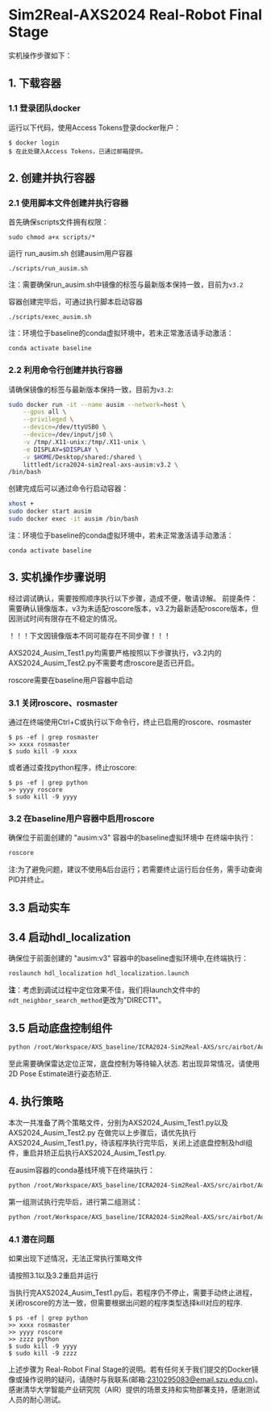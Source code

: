 # Sim2Real-AXS2024 Real-Robot Final Stage


实机操作步骤如下：


## 1. 下载容器
### 1.1 登录团队docker

运行以下代码，使用Access Tokens登录docker账户：
```
$ docker login
$ 在此处键入Access Tokens，已通过邮箱提供。
```

## 2. 创建并执行容器
### 2.1 使用脚本文件创建并执行容器
首先确保scripts文件拥有权限：
```
sudo chmod a+x scripts/*
```
运行 run_ausim.sh 创建ausim用户容器
```
./scripts/run_ausim.sh
```
注：需要确保run_ausim.sh中镜像的标签与最新版本保持一致，目前为`v3.2`

容器创建完毕后，可通过执行脚本启动容器
```
./scripts/exec_ausim.sh
```
注：环境位于baseline的conda虚拟环境中，若未正常激活请手动激活：
```
conda activate baseline
```

### 2.2 利用命令行创建并执行容器
请确保镜像的标签与最新版本保持一致，目前为`v3.2`:
```bash
sudo docker run -it --name ausim --network=host \
    --gpus all \
    --privileged \
    --device=/dev/ttyUSB0 \
    --device=/dev/input/js0 \
    -v /tmp/.X11-unix:/tmp/.X11-unix \
    -e DISPLAY=$DISPLAY \
    -v $HOME/Desktop/shared:/shared \
    littledt/icra2024-sim2real-axs-ausim:v3.2 \
/bin/bash
```
创建完成后可以通过命令行启动容器：
```bash
xhost +
sudo docker start ausim
sudo docker exec -it ausim /bin/bash
```
注：环境位于baseline的conda虚拟环境中，若未正常激活请手动激活：
```
conda activate baseline
```

## 3. 实机操作步骤说明
经过调试确认，需要按照顺序执行以下步骤，造成不便，敬请谅解。
前提条件：需要确认镜像版本，v3为未适配roscore版本，v3.2为最新适配roscore版本，但因测试时间有限存在不稳定的情况。

！！！下文因镜像版本不同可能存在不同步骤！！！ <br /> 

AXS2024_Ausim_Test1.py均需要严格按照以下步骤执行，v3.2内的AXS2024_Ausim_Test2.py不需要考虑roscore是否已开启。

roscore需要在baseline用户容器中启动

### 3.1 关闭roscore、rosmaster
通过在终端使用Ctrl+C或执行以下命令行，终止已启用的roscore、rosmaster

```
$ ps -ef | grep rosmaster
>> xxxx rosmaster
$ sudo kill -9 xxxx
```
或者通过查找python程序，终止roscore:
```
$ ps -ef | grep python
>> yyyy roscore
$ sudo kill -9 yyyy
```

### 3.2 在baseline用户容器中启用roscore
确保位于前面创建的 "ausim:v3" 容器中的baseline虚拟环境中
在终端中执行：
```bash
roscore
```
注:为了避免问题，建议不使用&后台运行；若需要终止运行后台任务，需手动查询PID并终止。


## 3.3 启动实车
## 3.4 启动hdl_localization

确保位于前面创建的 "ausim:v3" 容器中的baseline虚拟环境中,在终端执行：

```bash
roslaunch hdl_localization hdl_localization.launch
```

**注**：考虑到调试过程中定位效果不佳，我们将launch文件中的`ndt_neighbor_search_method`更改为"DIRECT1"。

## 3.5 启动底盘控制组件

```bash
python /root/Workspace/AXS_baseline/ICRA2024-Sim2Real-AXS/src/airbot/Ausim/ros_base_control.py
```
至此需要确保雷达定位正常，底盘控制为等待输入状态.
若出现异常情况，请使用2D Pose Estimate进行姿态矫正.

## 4. 执行策略

本次一共准备了两个策略文件，分别为AXS2024_Ausim_Test1.py以及AXS2024_Ausim_Test2.py
在做完以上步骤后，请优先执行AXS2024_Ausim_Test1.py，待该程序执行完毕后，关闭上述底盘控制及hdl组件，重启并矫正后执行AXS2024_Ausim_Test1.py.

在ausim容器的conda基线环境下在终端执行：

```bash
python /root/Workspace/AXS_baseline/ICRA2024-Sim2Real-AXS/src/airbot/Ausim/AXS2024_Ausim_Test1.py
```

第一组测试执行完毕后，进行第二组测试：
```bash
python /root/Workspace/AXS_baseline/ICRA2024-Sim2Real-AXS/src/airbot/Ausim/AXS2024_Ausim_Test2.py
```

### 4.1 潜在问题
如果出现下述情况，无法正常执行策略文件
<!--assets/error1.png -->
请按照3.1以及3.2重启并运行

当执行完AXS2024_Ausim_Test1.py后，若程序仍不停止，需要手动终止进程，关闭roscore的方法一致，但需要根据出问题的程序类型选择kill对应的程序.
```
$ ps -ef | grep python
>> xxxx rosmaster
>> yyyy roscore
>> zzzz python
$ sudo kill -9 yyyy
$ sudo kill -9 zzzz
```


上述步骤为 Real-Robot Final Stage的说明。若有任何关于我们提交的Docker镜像或操作说明的疑问，请随时与我联系(邮箱:2310295083@email.szu.edu.cn)。
感谢清华大学智能产业研究院（AIR）提供的场景支持和实物部署支持，感谢测试人员的耐心测试。
